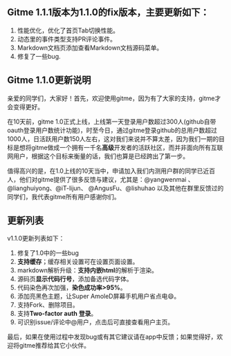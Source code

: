 ## Gitme 1.1.1版本为1.1.0的fix版本，主要更新如下：

1. 性能优化，优化了首页Tab切换性能。
2. 动态里的事件类型支持PR评论事件。
3. Markdown文档页添加查看Markdown文档源码菜单。
4. 修复了一些bug.

## Gitme 1.1.0更新说明

亲爱的同学们，大家好！首先，欢迎使用gitme，因为有了大家的支持，gitme才会变得更好。

在10天前，gitme 1.0正式上线，上线第一天登录用户数超过300人(github自带oauth登录用户数统计功能)，时至今日，通过gitme登录github的总用户数超过1000人，日活跃用户数150人左右，这对我们来说并不算太差，因为我们一期的目标是想将gitme做成一个拥有一千名**高级**开发者的活跃社区，而并非面向所有互联网用户，根据这个目标来衡量的话，我们也算是已经跨出了第一步。

值得高兴的是，在1.0上线的10天当中，申请加入我们内测用户群的同学已近百人，他们对gitme提供了很多反馈与建议，尤其是：@yangwenmai 、@lianghuiyong、@iT-lijun、 @AngusFu、@lishuhao 以及其他在群里反馈过的同学们，我代表gitme所有用户感谢你们。

## 更新列表

v1.1.0更新列表如下：

1. 修复了1.0中的一些bug
2. **支持缓存**；缓存相关设置可在设置页面设置。
3. markdown解析升级：**支持内嵌html**的解析于渲染。
4. 源码页**显示代码行号**，添加备选代码字体。
5. 代码染色再次加强，**染色成功率>95%**。
6. 添加亮黑色主题，让Super AmoleD屏幕手机用户省点电😄。
7. 支持Fork、删除项目。
8. 支持**Two-factor auth 登录**。
9. 可识别issue/评论中@用户，点击后可直接查看用户主页。

最后，如果在使用过程中发现bug或有其它建议请在app中反馈；如果觉得好，欢迎将gitme推荐给其它小伙伴。














